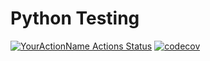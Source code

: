 # Python Testing

[![YourActionName Actions Status](https://github.com/fralfaro/python_testing/actions/workflows/testing.yml/badge.svg)](https://github.com/fralfaro/python_testing/actions)
[![codecov](https://codecov.io/gh/fralfaro/python_testing/branch/master/graph/badge.svg)](https://codecov.io/gh/fralfaro/python_testing)











